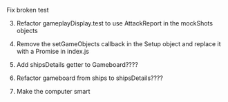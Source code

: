 Fix broken test


3. Refactor gameplayDisplay.test to use AttackReport in the mockShots objects

4. Remove the setGameObjects callback in the Setup object and replace it with a Promise in index.js

7. Add shipsDetails getter to Gameboard????

8. Refactor gameboard from ships to shipsDetails????

9. Make the computer smart
